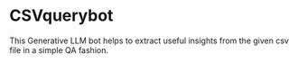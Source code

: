# CSVquerybot
This Generative LLM bot helps to extract useful insights from the given csv file in a simple QA fashion.

